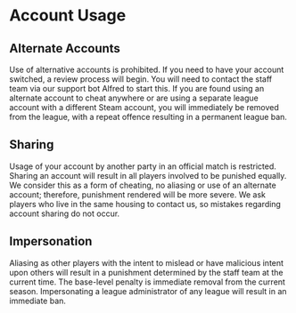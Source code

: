 # Account Usage

## Alternate Accounts
Use of alternative accounts is prohibited.
If you need to have your account switched, a review process will begin. You will need to contact the staff team via our support bot Alfred to start this.
If you are found using an alternate account to cheat anywhere or are using a separate league account with a different Steam account, you will immediately be removed from the league, with a repeat offence resulting in a permanent league ban.

## Sharing
Usage of your account by another party in an official match is restricted. Sharing an account will result in all players involved to be punished equally. We consider this as a form of cheating, no aliasing or use of an alternate account; therefore, punishment rendered will be more severe. We ask players who live in the same housing to contact us, so mistakes regarding account sharing do not occur.

## Impersonation
Aliasing as other players with the intent to mislead or have malicious intent upon others will result in a punishment determined by the staff team at the current time. The base-level penalty is immediate removal from the current season. Impersonating a league administrator of any league will result in an immediate ban.